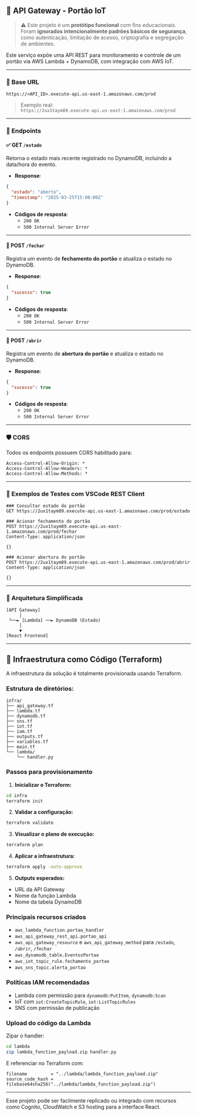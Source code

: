 ## 🔗 API Gateway - Portão IoT

> ⚠️ Este projeto é um **protótipo funcional** com fins educacionais. Foram **ignorados intencionalmente padrões básicos de segurança**, como autenticação, limitação de acesso, criptografia e segregação de ambientes.

Este serviço expõe uma API REST para monitoramento e controle de um portão via AWS Lambda + DynamoDB, com integração com AWS IoT.

---

### 🔗 **Base URL**

```
https://<API_ID>.execute-api.us-east-1.amazonaws.com/prod
```

> Exemplo real:  
> `https://2ux1taym89.execute-api.us-east-1.amazonaws.com/prod`

---

### 📘 Endpoints

#### ✅ GET `/estado`

Retorna o estado mais recente registrado no DynamoDB, incluindo a data/hora do evento.

- **Response**:

```json
{
  "estado": "aberto",
  "timestamp": "2025-03-25T15:00:00Z"
}
```

- **Códigos de resposta**:
  - `200 OK`
  - `500 Internal Server Error`

---

#### 🚪 POST `/fechar`

Registra um evento de **fechamento do portão** e atualiza o estado no DynamoDB.

- **Response**:

```json
{
  "sucesso": true
}
```

- **Códigos de resposta**:
  - `200 OK`
  - `500 Internal Server Error`

---

#### 🚪 POST `/abrir`

Registra um evento de **abertura do portão** e atualiza o estado no DynamoDB.

- **Response**:

```json
{
  "sucesso": true
}
```

- **Códigos de resposta**:
  - `200 OK`
  - `500 Internal Server Error`

---

### 🛡️ CORS

Todos os endpoints possuem CORS habilitado para:

```http
Access-Control-Allow-Origin: *
Access-Control-Allow-Headers: *
Access-Control-Allow-Methods: *
```

---

### 🧪 Exemplos de Testes com VSCode REST Client

```http
### Consultar estado do portão
GET https://2ux1taym89.execute-api.us-east-1.amazonaws.com/prod/estado

### Acionar fechamento do portão
POST https://2ux1taym89.execute-api.us-east-1.amazonaws.com/prod/fechar
Content-Type: application/json

{}

### Acionar abertura do portão
POST https://2ux1taym89.execute-api.us-east-1.amazonaws.com/prod/abrir
Content-Type: application/json

{}
```

---

### 🧩 Arquitetura Simplificada

```
[API Gateway]
     │
 └──► [Lambda] ──► DynamoDB (Estado)
     │
     ▼
[React Frontend]
```

---

## 📄 Infraestrutura como Código (Terraform)

A infraestrutura da solução é totalmente provisionada usando Terraform.

### Estrutura de diretórios:

```
infra/
├── api_gateway.tf
├── lambda.tf
├── dynamodb.tf
├── sns.tf
├── iot.tf
├── iam.tf
├── outputs.tf
├── variables.tf
├── main.tf
└── lambda/
    └── handler.py
```

### Passos para provisionamento

1. **Inicializar o Terraform:**

```bash
cd infra
terraform init
```

2. **Validar a configuração:**

```bash
terraform validate
```

3. **Visualizar o plano de execução:**

```bash
terraform plan
```

4. **Aplicar a infraestrutura:**

```bash
terraform apply -auto-approve
```

5. **Outputs esperados:**

- URL da API Gateway
- Nome da função Lambda
- Nome da tabela DynamoDB

### Principais recursos criados

- `aws_lambda_function.portao_handler`
- `aws_api_gateway_rest_api.portao_api`
- `aws_api_gateway_resource` e `aws_api_gateway_method` para `/estado`, `/abrir`, `/fechar`
- `aws_dynamodb_table.EventosPortao`
- `aws_iot_topic_rule.fechamento_portao`
- `aws_sns_topic.alerta_portao`

### Políticas IAM recomendadas

- Lambda com permissão para `dynamodb:PutItem`, `dynamodb:Scan`
- IoT com `iot:CreateTopicRule`, `iot:ListTopicRules`
- SNS com permissão de publicação

### Upload do código da Lambda

Zipar o handler:

```bash
cd lambda
zip lambda_function_payload.zip handler.py
```

E referenciar no Terraform com:

```hcl
filename         = "../lambda/lambda_function_payload.zip"
source_code_hash = filebase64sha256("../lambda/lambda_function_payload.zip")
```

---

Esse projeto pode ser facilmente replicado ou integrado com recursos como Cognito, CloudWatch e S3 hosting para a interface React.